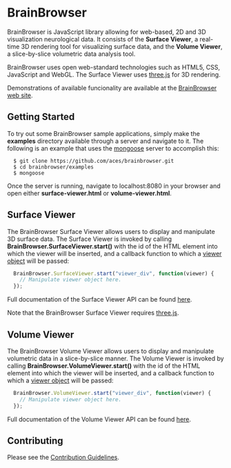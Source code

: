 BrainBrowser
============

BrainBrowser is JavaScript library allowing for web-based, 2D and 3D visualization neurological data. It consists of the **Surface Viewer**, a real-time 3D rendering tool for visualizing surface data, and the **Volume Viewer**, a slice-by-slice volumetric data analysis tool.

BrainBrowser uses open web-standard technologies such as HTML5, CSS, 
JavaScript and WebGL. The Surface Viewer uses [three.js](http://threejs.org/) for 3D rendering.

Demonstrations of available funcionality are available at the [BrainBrowser web site](https://brainbrowser.cbrain.mcgill.ca/).

Getting Started
---------------
To try out some BrainBrowser sample applications, simply make the **examples** directory available through a server and navigate to it. The following is an example that uses the [mongoose](https://code.google.com/p/mongoose/) server to accomplish this:

```Shell
  $ git clone https://github.com/aces/brainbrowser.git
  $ cd brainbrowser/examples
  $ mongoose
```

Once the server is running, navigate to localhost:8080 in your browser and open either **surface-viewer.html** or **volume-viewer.html**.

Surface Viewer
--------------

The BrainBrowser Surface Viewer allows users to display and manipulate 3D surface data. The Surface Viewer is invoked by calling **BrainBrowser.SurfaceViewer.start()** with the id of the HTML element into which the viewer will be inserted, and a callback function to which a [viewer object](https://brainbrowser.cbrain.mcgill.ca/documentation/brainbrowser/surface-viewer/viewer) will be passed:

```JavaScript
  BrainBrowser.SurfaceViewer.start("viewer_div", function(viewer) {
    // Manipulate viewer object here.
  });
```

Full documentation of the Surface Viewer API can be found [here](https://brainbrowser.cbrain.mcgill.ca/documentation/brainbrowser/surface-viewer).

Note that the BrainBrowser Surface Viewer requires [three.js](http://threejs.org/).

Volume Viewer
--------------

The BrainBrowser Volume Viewer allows users to display and manipulate volumetric data in a slice-by-slice manner. The Volume Viewer is invoked by calling **BrainBrowser.VolumeViewer.start()** with the id of the HTML element into which the viewer will be inserted, and a callback function to which a [viewer object](https://brainbrowser.cbrain.mcgill.ca/documentation/brainbrowser/volume-viewer/viewer) will be passed:

```JavaScript
  BrainBrowser.VolumeViewer.start("viewer_div", function(viewer) {
    // Manipulate viewer object here.
  });
```

Full documentation of the Volume Viewer API can be found [here](https://brainbrowser.cbrain.mcgill.ca/documentation/brainbrowser/volume-viewer).

Contributing
------------

Please see the [Contribution Guidelines](https://github.com/aces/brainbrowser/blob/master/CONTRIBUTING.md).
